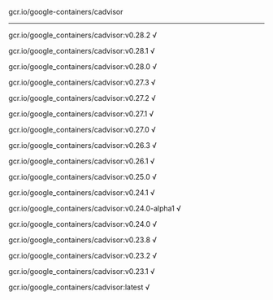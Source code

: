gcr.io/google-containers/cadvisor 

----
gcr.io/google_containers/cadvisor:v0.28.2 √

gcr.io/google_containers/cadvisor:v0.28.1 √

gcr.io/google_containers/cadvisor:v0.28.0 √

gcr.io/google_containers/cadvisor:v0.27.3 √

gcr.io/google_containers/cadvisor:v0.27.2 √

gcr.io/google_containers/cadvisor:v0.27.1 √

gcr.io/google_containers/cadvisor:v0.27.0 √

gcr.io/google_containers/cadvisor:v0.26.3 √

gcr.io/google_containers/cadvisor:v0.26.1 √

gcr.io/google_containers/cadvisor:v0.25.0 √

gcr.io/google_containers/cadvisor:v0.24.1 √

gcr.io/google_containers/cadvisor:v0.24.0-alpha1 √

gcr.io/google_containers/cadvisor:v0.24.0 √

gcr.io/google_containers/cadvisor:v0.23.8 √

gcr.io/google_containers/cadvisor:v0.23.2 √

gcr.io/google_containers/cadvisor:v0.23.1 √

gcr.io/google_containers/cadvisor:latest √

